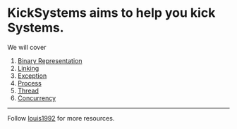 KickSystems aims to help you kick Systems.
=======

We will cover

1. [Binary Representation](./binary_representation.md)
2. [Linking](./linking.md)
2. [Exception](./exception.md)
3. [Process](./process.md)
4. [Thread](./thread.md)
5. [Concurrency](./concurrency.md)


***
Follow [louis1992](https://github.com/gzc) for more resources.